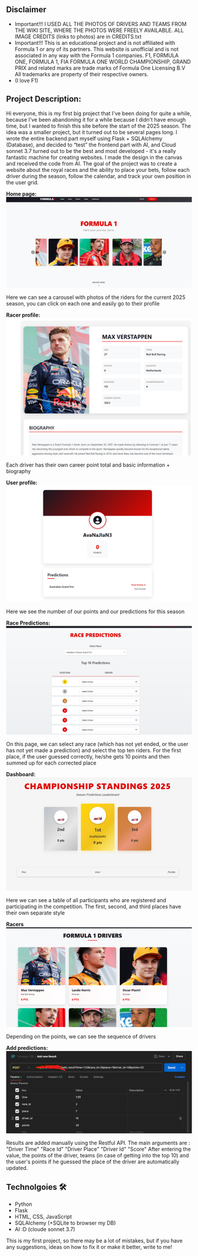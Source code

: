 ﻿## Disclaimer 
- Important!!! I USED ALL THE PHOTOS OF DRIVERS AND TEAMS FROM THE WIKI SITE, WHERE THE PHOTOS WERE FREELY AVAILABLE. ALL IMAGE CREDITS (links to photos) are in CREDITS.txt
- Important!!! This is an educational project and is not affiliated with Formula 1 or any of its partners. This website is unofficial and is not associated in any way with the Formula 1 companies. F1, FORMULA ONE, FORMULA 1, FIA FORMULA ONE WORLD CHAMPIONSHIP, GRAND PRIX and related marks are trade marks of Formula One Licensing B.V All trademarks are property of their respective owners.
- (I love F1)


## Project Description: 
Hi everyone, this is my first big project that I've been doing for quite a while, because I've been abandoning it for a while because I didn't have enough time, but I wanted to finish this site before the start of the 2025 season. The idea was a smaller project, but it turned out to be several pages long. I wrote the entire backend part myself using Flask + SQLAlchemy (Database), and decided to “test” the frontend part with AI, and Cloud sonnet 3.7 turned out to be the best and most developed - it's a really fantastic machine for creating websites. I made the design in the canvas and received the code from AI.
The goal of the project was to create a website about the royal races and the ability to place your bets, follow each driver during the season, follow the calendar, and track your own position in the user grid.

**Home page:**
![Home page](images/homepage.png)

Here we can see a carousel with photos of the riders for the current 2025 season, you can click on each one and easily go to their profile

**Racer profile:**
![Driver profile](images/driver_profile.png)

Each driver has their own career point total and basic information + biography

**User profile:**
![User profile](images/user_profile.png)

Here we see the number of our points and our predictions for this season

**Race Predictions:**
![Race predictions](images/race_predictions.png)

On this page, we can select any race (which has not yet ended, or the user has not yet made a prediction) and select the top ten riders. 
For the first place, if the user guessed correctly, he/she gets 10 points and then summed up for each corrected place

**Dashboard:**
![Dashboard](images/dasboard.png)

Here we can see a table of all participants who are registered and participating in the competition. 
The first, second, and third places have their own separate style

**Racers**
![Racers](images/racers.png)

Depending on the points, we can see the sequence of drivers

**Add predictions:**
![Predictions](images/add_predictions.png)

Results are added manually using the Restful API. The main arguments are :
"Driver Time"
"Race Id"
"Driver Place"
"Driver Id"
"Score"
After entering the value, the points of the driver, teams (in case of getting into the top 10) and the user's points if he guessed the place of the driver are automatically updated.

## Technolgoies 🛠
- Python
- Flask
- HTML, CSS, JavaScript
- SQLAlchemy (+SQLite to browser my DB)
- AI :D (cloude sonnet 3.7) 

This is my first project, so there may be a lot of mistakes, but if you have any suggestions, ideas on how to fix it or make it better, write to me!